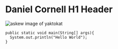 # Daniel Cornell H1 Header

![askew image of yaktokat](https://user-images.githubusercontent.com/77165827/193866127-e669b829-3ca8-4837-a1d3-0317c20cf094.png)

```
public static void main(String[] args){
  System.out.println("Hello World");
}
```
